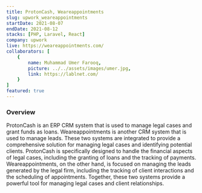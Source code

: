 ```yaml
---
title: ProtonCash, Weareappointments
slug: upwork_weareappointments
startDate: 2021-08-07
endDate: 2021-08-12
stacks: [PHP, Laravel, React]
company: upwork
live: https://weareappointments.com/
collaborators: [
    {
        name: Muhammad Umer Farooq,
        picture: ../../assets/images/umer.jpg,
        link: https://lablnet.com/
    }
]
featured: true
---
```


### Overview
ProtonCash is an ERP CRM system that is used to manage legal cases and grant funds as loans. Weareappointments is another CRM system that is used to manage leads. These two systems are integrated to provide a comprehensive solution for managing legal cases and identifying potential clients. ProtonCash is specifically designed to handle the financial aspects of legal cases, including the granting of loans and the tracking of payments.
Weareappointments, on the other hand, is focused on managing the leads generated by the legal firm, including the tracking of client interactions and the scheduling of appointments. Together, these two systems provide a powerful tool for managing legal cases and client relationships.
